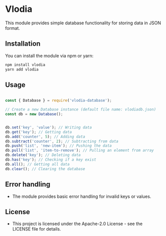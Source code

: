 # Vlodia

This module provides simple database functionality for storing data in JSON format.

## Installation

You can install the module via npm or yarn:

```bash
npm install vlodia
yarn add vlodia
```

## Usage
```javascript

const { Database } = require('vlodia-database');

// Create a new Database instance (default file name: vlodiadb.json)
const db = new Database();


db.set('key', 'value'); // Writing data
db.get('key'); // Getting data
db.add('counter', 5); // Adding data
db.subtract('counter', 2); // Subtracting from data
db.push('list', 'new-item'); // Pushing the data
db.pull('list', 'item-to-remove'); // Pulling an element from array
db.delete('key'); // Deleting data
db.has('key'); // Checking if a key exist
db.all(); // Getting all data
db.clear(); // Clearing the database
```

## Error handling
* The module provides basic error handling for invalid keys or values.

## License
* This project is licensed under the Apache-2.0 License - see the LICENSE file for details.
